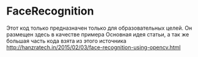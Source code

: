 # FaceRecognition
Этот код только предназначен только для образовательных целей. Он размещен здесь в качестве примера  Основная идея статьи, а так же большая часть кода взята из этого источника http://hanzratech.in/2015/02/03/face-recognition-using-opencv.html

